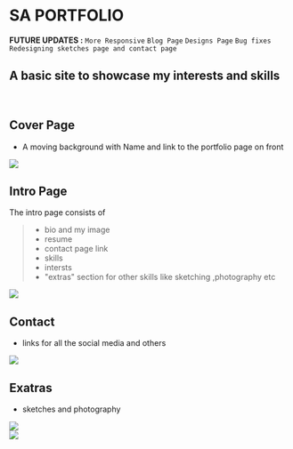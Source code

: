 # SA PORTFOLIO

**FUTURE UPDATES :**
`More Responsive`
`Blog Page`
`Designs Page`
`Bug fixes`
`Redesigning sketches page and contact page`

##  A basic site to showcase my interests and skills

<br>

## Cover Page
- A moving background with Name and link to the portfolio page on front

 <img src ="https://user-images.githubusercontent.com/53532851/94373672-85318e80-0124-11eb-8dc2-be1325c4bd55.png">

<br>
 
 ## Intro Page
 The intro page consists of 
 > - bio and my image
 > - resume
 > - contact page link
 > - skills
 > - intersts
 > - "extras" section for other skills like sketching ,photography etc 
 
 <img src ="https://user-images.githubusercontent.com/53532851/94373792-4a7c2600-0125-11eb-96e9-3e51cc8b5475.png">
 <br>
 
 ## Contact
 - links for all the social media and others
 
 <img src = "https://user-images.githubusercontent.com/53532851/94374284-c9269280-0128-11eb-970f-aba0e5cfb1e8.png" >
 
 <br>
 
 ## Exatras 
 - sketches and photography
 <img src = "https://user-images.githubusercontent.com/53532851/94373992-a8f5d400-0126-11eb-9146-494618d6dd26.png" >
 <br>
 <img src = "https://user-images.githubusercontent.com/53532851/94374022-e8bcbb80-0126-11eb-898c-9c54ed6e4b65.png">
 
